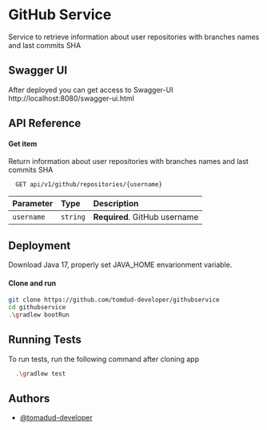 
# GitHub Service

Service to retrieve information about user repositories with branches names and last commits SHA



## Swagger UI
After deployed you can get access to Swagger-UI http://localhost:8080/swagger-ui.html

## API Reference

#### Get item
Return information about user repositories with branches names and last commits SHA

```http
  GET api/v1/github/repositories/{username}
```

| Parameter | Type     | Description                       |
| :-------- | :------- | :-------------------------------- |
| `username`      | `string` | **Required**. GitHub username |




## Deployment

Download Java 17, properly set JAVA_HOME envarionment variable.

#### Clone and run
```bash
git clone https://github.com/tomdud-developer/githubservice
cd githubservice
.\gradlew bootRun
```


## Running Tests

To run tests, run the following command after cloning app

```bash
  .\gradlew test
```


## Authors

- [@tomadud-developer](https://www.github.com/tomadud-developer)

